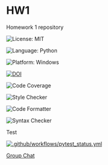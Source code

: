 # HW1
Homework 1 repository


![License: MIT](https://img.shields.io/badge/License-MIT-green.svg)

![Language: Python](https://img.shields.io/badge/Language-Python-blue.svg)

![Platform: Windows](https://img.shields.io/badge/Platform-Linux-yellow.svg)

[![DOI](https://zenodo.org/badge/915028921.svg)](https://doi.org/10.5281/zenodo.14630305)

![Code Coverage](https://img.shields.io/badge/CodeCoverage-CodeCov-blue.svg)

![Style Checker](https://img.shields.io/badge/StyleChecker-Prettier-orange.svg)

![Code Formatter](https://img.shields.io/badge/CodeFormatter-Prettier-purple.svg)

![Syntax Checker](https://img.shields.io/badge/SyntaxChecker-Python-purple.svg)

Test

[![.github/workflows/pytest_status.yml](https://github.com/CSC-510-Group-5/HW1/actions/workflows/pytest_status.yml/badge.svg)](https://github.com/CSC-510-Group-5/HW1/actions/workflows/pytest_status.yml)


[Group Chat](https://discord.com/channels/1322756098582904842/1327012794704461845)
